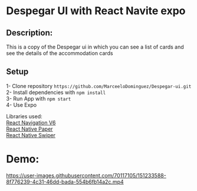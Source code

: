 # Despegar UI with React Navite expo 

## Description:
This is a copy of the Despegar ui in which you can see a list of cards and see the details of the accommodation cards

## Setup
1- Clone repository `https://github.com/MarceeloDominguez/Despegar-ui.git`</br>
2- Install dependencies with `npm install` </br>
3- Run App with  `npm start` </br>
4- Use Expo

Libraries used: </br>
[React Navigation V6](https://reactnavigation.org/docs/getting-started/) <br>
[React Native Paper](https://callstack.github.io/react-native-paper/) <br>
[React Native Swiper](https://github.com/leecade/react-native-swiper) <br>

# Demo:

https://user-images.githubusercontent.com/70117105/151233588-8f776239-4c31-46dd-bada-554b6fb14a2c.mp4


